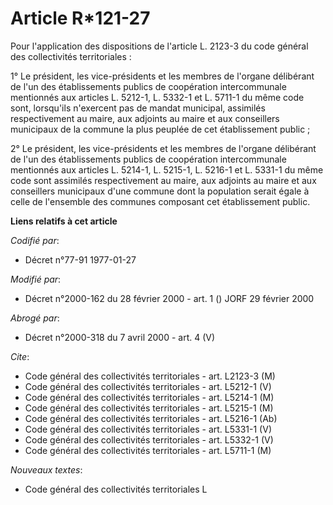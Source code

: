 # Article R*121-27

Pour l'application des dispositions de l'article L. 2123-3 du code général des collectivités territoriales :

1° Le président, les vice-présidents et les membres de l'organe délibérant de l'un des établissements publics de coopération
intercommunale mentionnés aux articles L. 5212-1, L. 5332-1 et L. 5711-1 du même code sont, lorsqu'ils n'exercent pas de
mandat municipal, assimilés respectivement au maire, aux adjoints au maire et aux conseillers municipaux de la commune la
plus peuplée de cet établissement public ;

2° Le président, les vice-présidents et les membres de l'organe délibérant de l'un des établissements publics de coopération
intercommunale mentionnés aux articles L. 5214-1, L. 5215-1, L. 5216-1 et L. 5331-1 du même code sont assimilés
respectivement au maire, aux adjoints au maire et aux conseillers municipaux d'une commune dont la population serait égale à
celle de l'ensemble des communes composant cet établissement public.

**Liens relatifs à cet article**

_Codifié par_:

  - Décret n°77-91 1977-01-27

_Modifié par_:

  - Décret n°2000-162 du 28 février 2000 - art. 1 () JORF 29 février 2000

_Abrogé par_:

  - Décret n°2000-318 du 7 avril 2000 - art. 4 (V)

_Cite_:

  - Code général des collectivités territoriales - art. L2123-3 (M)
  - Code général des collectivités territoriales - art. L5212-1 (V)
  - Code général des collectivités territoriales - art. L5214-1 (M)
  - Code général des collectivités territoriales - art. L5215-1 (M)
  - Code général des collectivités territoriales - art. L5216-1 (Ab)
  - Code général des collectivités territoriales - art. L5331-1 (V)
  - Code général des collectivités territoriales - art. L5332-1 (V)
  - Code général des collectivités territoriales - art. L5711-1 (M)

_Nouveaux textes_:

  - Code général des collectivités territoriales L

